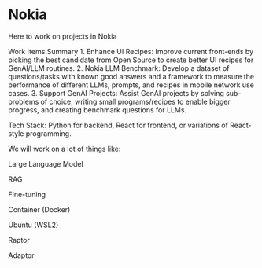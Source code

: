 # Nokia
Here to work on projects in Nokia


Work Items Summary
	1. Enhance UI Recipes: Improve current front-ends by picking the best candidate from Open Source to create better UI recipes for GenAI/LLM routines.
	2. Nokia LLM Benchmark: Develop a dataset of questions/tasks with known good answers and a framework to measure the performance of different LLMs, prompts, and recipes in mobile network use cases.
	3. Support GenAI Projects: Assist GenAI projects by solving sub-problems of choice, writing small programs/recipes to enable bigger progress, and creating benchmark questions for LLMs.
 
Tech Stack: Python for backend, React for frontend, or variations of React-style programming.

We will work on a lot of things like: 

Large Language Model

RAG

Fine-tuning

Container (Docker)

Ubuntu (WSL2)

Raptor 

Adaptor 
